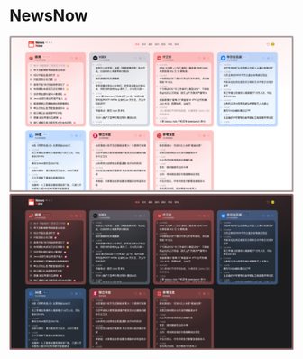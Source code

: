 # NewsNow

![](screenshots/preview.light.png#gh-light-mode-only)
![](screenshots/preview.dark.png#gh-dark-mode-only)
